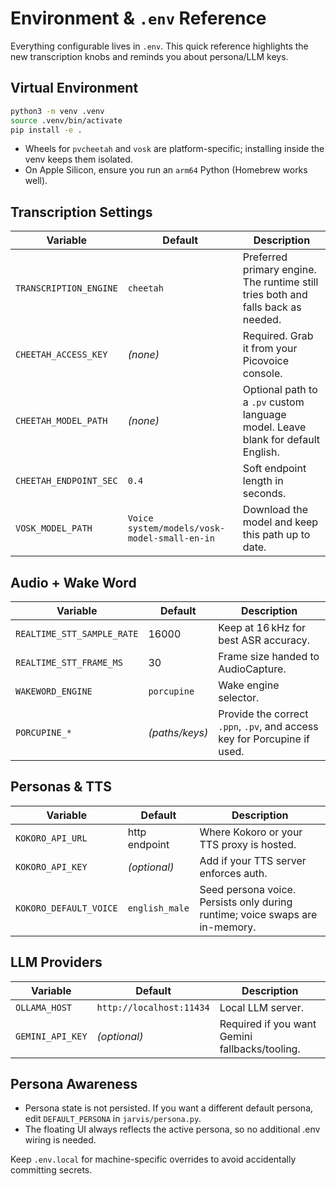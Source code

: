 # Environment & `.env` Reference

Everything configurable lives in `.env`. This quick reference highlights the new transcription knobs and reminds you about persona/LLM keys.

## Virtual Environment

```bash
python3 -m venv .venv
source .venv/bin/activate
pip install -e .
```

- Wheels for `pvcheetah` and `vosk` are platform-specific; installing inside the venv keeps them isolated.
- On Apple Silicon, ensure you run an `arm64` Python (Homebrew works well).

## Transcription Settings

| Variable | Default | Description |
| --- | --- | --- |
| `TRANSCRIPTION_ENGINE` | `cheetah` | Preferred primary engine. The runtime still tries both and falls back as needed. |
| `CHEETAH_ACCESS_KEY` | _(none)_ | Required. Grab it from your Picovoice console. |
| `CHEETAH_MODEL_PATH` | _(none)_ | Optional path to a `.pv` custom language model. Leave blank for default English. |
| `CHEETAH_ENDPOINT_SEC` | `0.4` | Soft endpoint length in seconds. |
| `VOSK_MODEL_PATH` | `Voice system/models/vosk-model-small-en-in` | Download the model and keep this path up to date. |

## Audio + Wake Word

| Variable | Default | Description |
| --- | --- | --- |
| `REALTIME_STT_SAMPLE_RATE` | 16000 | Keep at 16 kHz for best ASR accuracy. |
| `REALTIME_STT_FRAME_MS` | 30 | Frame size handed to AudioCapture. |
| `WAKEWORD_ENGINE` | `porcupine` | Wake engine selector. |
| `PORCUPINE_*` | _(paths/keys)_ | Provide the correct `.ppn`, `.pv`, and access key for Porcupine if used. |

## Personas & TTS

| Variable | Default | Description |
| --- | --- | --- |
| `KOKORO_API_URL` | http endpoint | Where Kokoro or your TTS proxy is hosted. |
| `KOKORO_API_KEY` | _(optional)_ | Add if your TTS server enforces auth. |
| `KOKORO_DEFAULT_VOICE` | `english_male` | Seed persona voice. Persists only during runtime; voice swaps are in-memory. |

## LLM Providers

| Variable | Default | Description |
| --- | --- | --- |
| `OLLAMA_HOST` | `http://localhost:11434` | Local LLM server. |
| `GEMINI_API_KEY` | _(optional)_ | Required if you want Gemini fallbacks/tooling. |

## Persona Awareness

- Persona state is not persisted. If you want a different default persona, edit `DEFAULT_PERSONA` in `jarvis/persona.py`.
- The floating UI always reflects the active persona, so no additional .env wiring is needed.

Keep `.env.local` for machine-specific overrides to avoid accidentally committing secrets.
